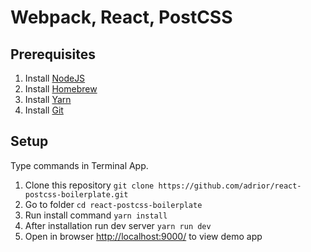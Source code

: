 # Webpack, React, PostCSS

## Prerequisites

1.  Install [NodeJS](https://nodejs.org/en/download/)
2.  Install [Homebrew](https://brew.sh/)
3.  Install [Yarn](https://yarnpkg.com/lang/en/docs/install/)
4.  Install [Git](https://desktop.github.com/)

## Setup

Type commands in Terminal App.

1.  Clone this repository `git clone https://github.com/adrior/react-postcss-boilerplate.git`
2.  Go to folder `cd react-postcss-boilerplate`
3.  Run install command `yarn install`
4.  After installation run dev server `yarn run dev`
5.  Open in browser [http://localhost:9000/](http://localhost:9000/) to view demo app
